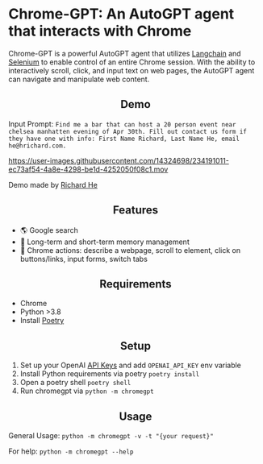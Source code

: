# Chrome-GPT: An AutoGPT agent that interacts with Chrome
 
Chrome-GPT is a powerful AutoGPT agent that utilizes [Langchain](https://github.com/hwchase17/langchain) and [Selenium](https://github.com/SeleniumHQ/selenium) to enable control of an entire Chrome session. With the ability to interactively scroll, click, and input text on web pages, the AutoGPT agent can navigate and manipulate web content.

<h2 align="center"> Demo </h2>

Input Prompt: `Find me a bar that can host a 20 person event near chelsea manhatten evening of Apr 30th. Fill out contact us form if they have one with info: First Name Richard, Last Name He, email he@hrichard.com.`

https://user-images.githubusercontent.com/14324698/234191011-ec73af54-4a8e-4298-be1d-4252050f08c1.mov

Demo made by [Richard He](https://twitter.com/RealRichomie)

<h2 align="center"> Features </h2>

- 🌎 Google search
- 🧠 Long-term and short-term memory management
- 🔨 Chrome actions: describe a webpage, scroll to element, click on buttons/links, input forms, switch tabs

<h2 align="center"> Requirements </h2>

- Chrome
- Python >3.8
- Install [Poetry](https://python-poetry.org/docs/#installation)

<h2 align="center"> Setup </h2>

1. Set up your OpenAI [API Keys](https://platform.openai.com/account/api-keys) and add `OPENAI_API_KEY` env variable
2. Install Python requirements via poetry `poetry install`
3. Open a poetry shell `poetry shell`
4. Run chromegpt via `python -m chromegpt`

<h2 align="center"> Usage </h2>

General Usage: `python -m chromegpt -v -t "{your request}"`

For help: `python -m chromegpt --help`
